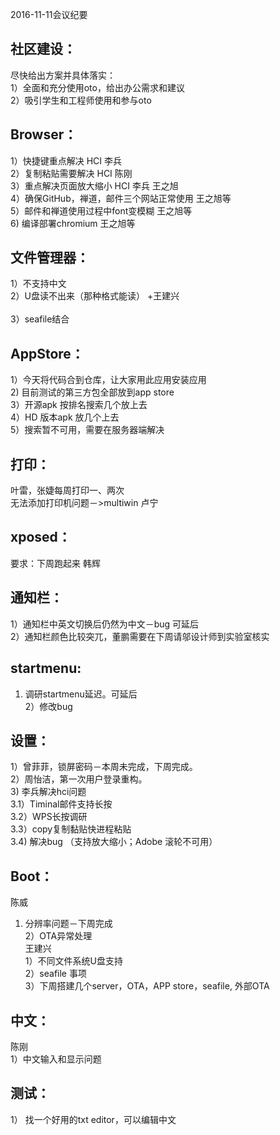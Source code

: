 2016-11-11会议纪要
## 社区建设：
尽快给出方案并具体落实：<br />
1）全面和充分使用oto，给出办公需求和建议<br />
2）吸引学生和工程师使用和参与oto<br />
## Browser：
1）快捷键重点解决      HCI 李兵<br />
2）复制粘贴需要解决   HCI  陈刚<br />
3）重点解决页面放大缩小  HCI 李兵 王之旭<br />
4）确保GitHub，禅道，邮件三个网站正常使用   王之旭等<br />
5）邮件和禅道使用过程中font变模糊   王之旭等<br />
6) 编译部署chromium  王之旭等<br />
## 文件管理器：
1）不支持中文<br />
2）U盘读不出来（那种格式能读）  +王建兴 <br />                         
3）seafile结合<br />
## AppStore：
1）今天将代码合到仓库，让大家用此应用安装应用<br />
2) 目前测试的第三方包全部放到app store<br />
3）开源apk 按排名搜索几个放上去<br />
4）HD 版本apk 放几个上去<br />
5）搜索暂不可用，需要在服务器端解决<br />
## 打印：
叶雷，张婕每周打印一、两次<br />
无法添加打印机问题－>multiwin 卢宁<br />
## xposed：
要求：下周跑起来  韩辉<br />
## 通知栏：
1）通知栏中英文切换后仍然为中文－bug  可延后<br />
2）通知栏颜色比较突兀，董鹏需要在下周请邬设计师到实验室核实<br />
## startmenu:
1) 调研startmenu延迟。可延后<br />
2）修改bug<br />
## 设置：
1）曾菲菲，锁屏密码－本周未完成，下周完成。<br />
2）周怡洁，第一次用户登录重构。<br />
3) 李兵解决hci问题<br />
3.1）Timinal邮件支持长按<br />
3.2）WPS长按调研<br />
3.3）copy复制黏贴快进程粘贴<br />
3.4) 解决bug （支持放大缩小；Adobe 滚轮不可用）<br />
## Boot：
陈威<br />
1) 分辨率问题－下周完成<br />
2）OTA异常处理<br />
王建兴<br />
1）不同文件系统U盘支持<br />
2）seafile 事项<br />
3）下周搭建几个server，OTA，APP store，seafile, 外部OTA<br />
## 中文：
陈刚<br />
1）中文输入和显示问题<br />
## 测试：
1） 找一个好用的txt editor，可以编辑中文<br />

